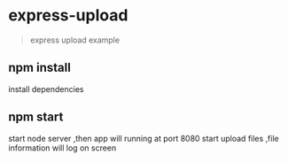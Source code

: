 # express-upload
> express upload example
## npm install 
install dependencies
## npm start 
start node server ,then app will running at port 8080
start upload files ,file information will log on screen 
